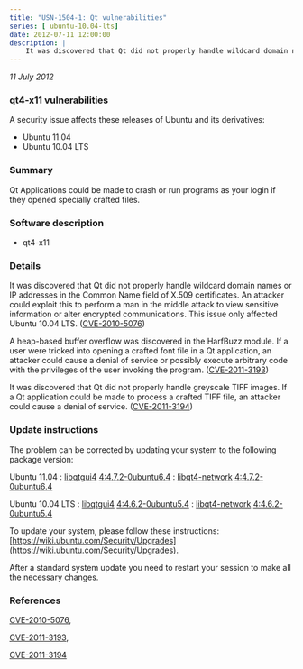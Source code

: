```yaml
---
title: "USN-1504-1: Qt vulnerabilities"
series: [ ubuntu-10.04-lts]
date: 2012-07-11 12:00:00
description: |
    It was discovered that Qt did not properly handle wildcard domain names or IP addresses in the Common Name field of X.509 certificates. An attacker could exploit this to perform a man in the middle attack to view sensitive information or alter encrypted communications. This issue only affected Ubuntu 10.04 LTS. ([CVE-2010-5076](http://people.ubuntu.com/~ubuntu-security/cve/CVE-2010-5076))
--- 
```

 
 

*11 July 2012*

### qt4-x11 vulnerabilities

A security issue affects these releases of Ubuntu and its derivatives:

* Ubuntu 11.04
* Ubuntu 10.04 LTS

### Summary

Qt Applications could be made to crash or run programs as your login if they opened specially crafted files.

### Software description

* qt4-x11 

### Details

It was discovered that Qt did not properly handle wildcard domain names or IP addresses in the Common Name field of X.509 certificates. An attacker could exploit this to perform a man in the middle attack to view sensitive information or alter encrypted communications. This issue only affected Ubuntu 10.04 LTS. ([CVE-2010-5076](http://people.ubuntu.com/~ubuntu-security/cve/CVE-2010-5076))

A heap-based buffer overflow was discovered in the HarfBuzz module. If a user were tricked into opening a crafted font file in a Qt application, an attacker could cause a denial of service or possibly execute arbitrary code with the privileges of the user invoking the program. ([CVE-2011-3193](http://people.ubuntu.com/~ubuntu-security/cve/CVE-2011-3193))

It was discovered that Qt did not properly handle greyscale TIFF images. If a Qt application could be made to process a crafted TIFF file, an attacker could cause a denial of service. ([CVE-2011-3194](http://people.ubuntu.com/~ubuntu-security/cve/CVE-2011-3194)) 

### Update instructions

The problem can be corrected by updating your system to the following package version:

Ubuntu 11.04
 : [libqtgui4](https://launchpad.net/ubuntu/+source/qt4-x11) <span> [4:4.7.2-0ubuntu6.4](https://launchpad.net/ubuntu/+source/qt4-x11/4:4.7.2-0ubuntu6.4) </span> 
 : [libqt4-network](https://launchpad.net/ubuntu/+source/qt4-x11) <span> [4:4.7.2-0ubuntu6.4](https://launchpad.net/ubuntu/+source/qt4-x11/4:4.7.2-0ubuntu6.4) </span> 

Ubuntu 10.04 LTS
 : [libqtgui4](https://launchpad.net/ubuntu/+source/qt4-x11) <span> [4:4.6.2-0ubuntu5.4](https://launchpad.net/ubuntu/+source/qt4-x11/4:4.6.2-0ubuntu5.4) </span> 
 : [libqt4-network](https://launchpad.net/ubuntu/+source/qt4-x11) <span> [4:4.6.2-0ubuntu5.4](https://launchpad.net/ubuntu/+source/qt4-x11/4:4.6.2-0ubuntu5.4) </span> 

To update your system, please follow these instructions: [https://wiki.ubuntu.com/Security/Upgrades](https://wiki.ubuntu.com/Security/Upgrades).

After a standard system update you need to restart your session to make all the necessary changes. 

### References

 
 [CVE-2010-5076](http://people.ubuntu.com/~ubuntu-security/cve/CVE-2010-5076), 

 [CVE-2011-3193](http://people.ubuntu.com/~ubuntu-security/cve/CVE-2011-3193), 

 [CVE-2011-3194](http://people.ubuntu.com/~ubuntu-security/cve/CVE-2011-3194)
 

